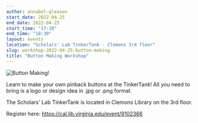 ```yaml
---
author: annabel-gleason
start_date: 2022-04-25
end_date: 2022-04-25
start_time: "17:30"
end_time: "18:30"
layout: events
location: "Scholars' Lab TinkerTank - Clemons 3rd floor"
slug: workshop-2022-04-25-button-making
title: "Button Making Workshop"
---
```


![Button Making!](/assets/post-media/workshops/buttons.png)

Learn to make your own pinback buttons at the TinkerTank! All you need to bring
is a logo or design idea in .jpg or .png format.

The Scholars' Lab TinkerTank is located in Clemons Library on the 3rd floor.

Register here: [https://cal.lib.virginia.edu/event/9102366 ](https://cal.lib.virginia.edu/event/9102366)
